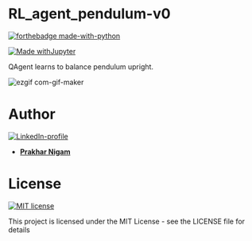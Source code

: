 # RL_agent_pendulum-v0
[![forthebadge made-with-python](http://ForTheBadge.com/images/badges/made-with-python.svg)](https://www.python.org/)

[![Made withJupyter](https://img.shields.io/badge/Made%20with-Jupyter-orange?style=for-the-badge&logo=Jupyter)](https://jupyter.org/try)

QAgent learns to balance pendulum upright.


![ezgif com-gif-maker](https://user-images.githubusercontent.com/39532087/125336318-42ffd380-e36b-11eb-8c07-9709b01afced.gif)

# Author

[![LinkedIn-profile](https://img.shields.io/badge/LinkedIn-Profile-teal.svg)](https://www.linkedin.com/in/prakhar-nigam-78732970/)

* [**Prakhar Nigam**](https://github.com/quantumsoul)

# License
[![MIT license](https://img.shields.io/badge/License-MIT-blue.svg)](https://lbesson.mit-license.org/)

This project is licensed under the MIT License - see the LICENSE file for details
